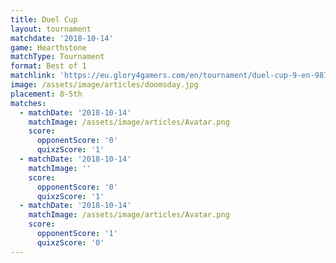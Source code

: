 ```yaml
---
title: Duel Cup
layout: tournament
matchdate: '2018-10-14'
game: Hearthstone
matchType: Tournament
format: Best of 1
matchlink: 'https://eu.glory4gamers.com/en/tournament/duel-cup-9-en-98721/infos'
image: /assets/image/articles/doomsday.jpg
placement: 8-5th
matches:
  - matchDate: '2018-10-14'
    matchImage: /assets/image/articles/Avatar.png
    score:
      opponentScore: '0'
      quixzScore: '1'
  - matchDate: '2018-10-14'
    matchImage: ''
    score:
      opponentScore: '0'
      quixzScore: '1'
  - matchDate: '2018-10-14'
    matchImage: /assets/image/articles/Avatar.png
    score:
      opponentScore: '1'
      quixzScore: '0'
---
```


